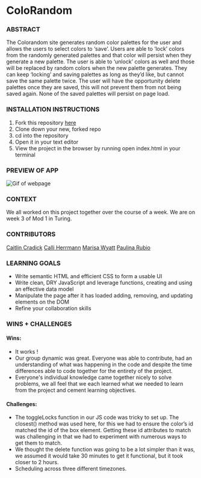 # ColoRandom
### ABSTRACT
 The Colorandom site generates random color palettes for the user and allows the users to select colors to ‘save’. Users are able to ‘lock’ colors from the randomly generated palettes and that color will persist when they generate a new palette. The user is able to ‘unlock’ colors as well and those will be replaced by random colors when the new palette generates. They can keep ‘locking’ and saving palettes as long as they’d like, but cannot save the same palette twice. The user will have the opportunity delete palettes once they are saved, this will not prevent them from not being saved again. None of the saved palettes will persist on page load. 

### INSTALLATION INSTRUCTIONS 

1. Fork this repository [here](https://github.com/CaliHam/coloRandom)
2. Clone down your new, forked repo
3. cd into the repository
4. Open it in your text editor
5. View the project in the browser by running open index.html in your terminal

### PREVIEW OF APP
![Gif of webpage](assets/coloRandom.gif)

### CONTEXT
We all worked on this project together over the course of a week. We are on week 3 of Mod 1 in Turing.

### CONTRIBUTORS
[Caitlin Cradick](https://github.com/caitlincradick)
[Calli Herrmann](https://github.com/CaliHam/)
[Marisa Wyatt](https://github.com/Marisa5280)
[Paulina Rubio](https://github.com/paulina-isabel)

### LEARNING GOALS
* Write semantic HTML and efficient CSS to form a usable UI
* Write clean, DRY JavaScript and leverage functions, creating and using an effective data model
* Manipulate the page after it has loaded adding, removing, and updating elements on the DOM
* Refine your collaboration skills

### WINS + CHALLENGES 
#### Wins: 
- It works !
- Our group dynamic was great. Everyone was able to contribute, had an understanding of what was happening in the code and despite the time differences able to code together for the entirety  of the project. 
- Everyone's individual knowledge came together nicely to solve problems, we all feel that we each learned what we needed to learn from the project and cement learning objectives. 
#### Challenges: 
- The toggleLocks function in our JS code was tricky to set up. The closest() method was used here, for this we had to ensure the color’s id matched the id of the box element. Getting these id attributes to match was challenging in that we had to experiment with numerous ways to get them to match. 
- We thought the delete function was going to be a lot simpler than it was, we assumed it would take 30 minutes to get it functional, but it took closer to 2 hours. 
- Scheduling across three different timezones. 